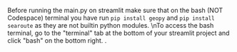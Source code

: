 Before running the main.py on streamlit make sure that on the bash (NOT Codespace) terminal you have run ` pip install geopy ` and ` pip install searoute ` as they are not builtin python modules. \nTo access the bash terminal, go to the "terminal" tab at the bottom of your streamlit project and click "bash" on the bottom right.
.
